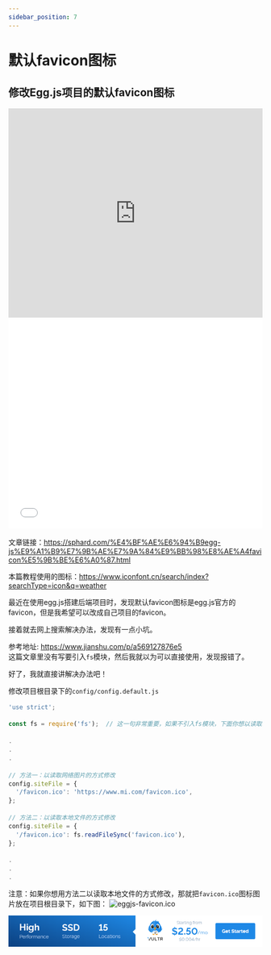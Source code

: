 ```yaml
---
sidebar_position: 7
---
```


# 默认favicon图标

## 修改Egg.js项目的默认favicon图标

<iframe width="100%" height="415" src="https://www.youtube.com/embed/s8FSD9WGoUw" frameborder="0" allow="accelerometer; autoplay; encrypted-media; gyroscope; picture-in-picture" allowfullscreen></iframe>
<iframe width="100%" height="415" src="//player.bilibili.com/player.html?aid=242814417&bvid=BV1Te411s7rm&cid=179762385&page=1" scrolling="no" border="0" frameborder="no" framespacing="0" allowfullscreen="true"> </iframe>

文章链接：https://sphard.com/%E4%BF%AE%E6%94%B9egg-js%E9%A1%B9%E7%9B%AE%E7%9A%84%E9%BB%98%E8%AE%A4favicon%E5%9B%BE%E6%A0%87.html

本篇教程使用的图标：https://www.iconfont.cn/search/index?searchType=icon&q=weather

最近在使用egg.js搭建后端项目时，发现默认favicon图标是egg.js官方的favicon，但是我希望可以改成自己项目的favicon。

接着就去网上搜索解决办法，发现有一点小坑。

参考地址: https://www.jianshu.com/p/a569127876e5<br />
这篇文章里没有写要引入`fs`模块，然后我就以为可以直接使用，发现报错了。

好了，我就直接讲解决办法吧！

修改项目根目录下的`config/config.default.js`
```js showLineNumbers' title="config/config.default.js" 
'use strict';

const fs = require('fs');  // 这一句非常重要，如果不引入fs模块，下面你想以读取本地文件方式修改的话就会报错。

.
.
.

// 方法一：以读取网络图片的方式修改
config.siteFile = {
  '/favicon.ico': 'https://www.mi.com/favicon.ico',
};

// 方法二：以读取本地文件的方式修改
config.siteFile = {
  '/favicon.ico': fs.readFileSync('favicon.ico'),
};

.
.
.
```

注意：如果你想用方法二以读取本地文件的方式修改，那就把`favicon.ico`图标图片放在项目根目录下，如下图：
![eggjs-favicon.ico](https://i.loli.net/2020/01/31/nA7XtExrlbzKWH1.png)

<a href="https://www.vultr.com/?ref=8371895-6G">![](./images/banner_1.png)</a>
